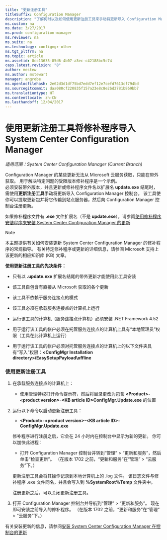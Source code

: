 ```yaml
---
title: "更新注册工具"
titleSuffix: Configuration Manager
description: "了解何时以及如何使用更新注册工具来手动将更新导入 Configuration Manager 控制台。"
ms.custom: na
ms.date: 3/27/2017
ms.prod: configuration-manager
ms.reviewer: na
ms.suite: na
ms.technology: configmgr-other
ms.tgt_pltfrm: na
ms.topic: article
ms.assetid: 8cc13635-85d6-4b07-a3ec-c42188bc5c74
caps.latest.revision: "8"
author: mestew
ms.author: mstewart
manager: angrobe
ms.openlocfilehash: 2e62d3d1df75bd7edd7ef12e7cefd7613cf794bd
ms.sourcegitcommit: daa080cf220835f157a23e8c8e2bd2781b869bb7
ms.translationtype: HT
ms.contentlocale: zh-CN
ms.lasthandoff: 12/04/2017
---
```

# <a name="use-the-update-registration-tool-to-import-hotfixes-to-system-center-configuration-manager"></a>使用更新注册工具将修补程序导入 System Center Configuration Manager

*适用范围：System Center Configuration Manager (Current Branch)*

Configuration Manager 的某些更新无法从 Microsoft 云服务获取，只能在带外获取。 用于解决特定问题的受限版本修补程序是一个示例。   
必须安装带外版本，并且更新或修补程序文件名以扩展名 **update.exe** 结尾时，需使用**更新注册工具**手动将更新导入 Configuration Manager 控制台。 该工具使你可以提取更新包并将它传输到站点服务器，然后向 Configuration Manager 控制台注册更新。  

 如果修补程序文件有 **.exe** 文件扩展名（不是 **update.exe**），请参阅[使用修补程序安装程序来安装 System Center Configuration Manager 的更新](../../../core/servers/manage/use-the-hotfix-installer-to-install-updates.md)  

> [!NOTE]  
>  本主题提供有关如何安装更新 System Center Configuration Manager 的修补程序的常规指导。 有关特定修补程序或更新的详细信息，请参阅 Microsoft 支持上该更新的相应知识库 (KB) 文章。  

 **使用更新注册工具的先决条件：**  

-   只有以 **.update.exe** 扩展名结尾的带外更新才能使用此工具安装  

-   该工具自包含有直接从 Microsoft 获取的各个更新  

-   该工具不依赖于服务连接点的模式  

-   该工具必须在承载服务连接点的计算机上运行  

-   运行该工具的计算机（服务连接点计算机）必须安装 .NET Framework 4.52  

-   用于运行该工具的帐户必须在托管服务连接点的计算机上具有“本地管理员”权限（工具在此计算机上运行）  

-   用于运行该工具的帐户必须对托管服务连接点的计算机上的以下文件夹具有“写入”权限：**&lt;ConfigMgr Installation directory\>\EasySetupPayload\offline**  

### <a name="to-use-the-update-registration-tool"></a>使用更新注册工具  

1.  在承载服务连接点的计算机上：  

    -   使用管理特权打开命令提示符，然后将目录更改为包含 **&lt;Product\>-&lt;product version\>-&lt;KB article ID\>ConfigMgr.Update.exe** 的位置  

2.  运行以下命令以启动更新注册工具：  

    -   **&lt;Product\>-&lt;product version\>-&lt;KB article ID\>-ConfigMgr.Update.exe**  

    修补程序进行注册之后，它会在 24 小时内在控制台中显示为新的更新。  你可以加快此进程：

    - 打开 Configuration Manager 控制台并转到“管理” > “更新和服务”，然后单击“检查更新”。 （在版本 1702 之前，“更新和服务”在“管理” > “云服务”下。） 

    更新注册工具会将其操作记录到本地计算机上的 .log 文件。 该日志文件与修补程序 .exe 文件同名，并且会写入到 **%SystemRoot%Temp** 文件夹中。  

     注册更新之后，可以关闭更新注册工具。  

3.  打开 Configuration Manager 控制台并导航到“管理” > “更新和服务”。 现在即可安装之前导入的修补程序。 （在版本 1702 之前，“更新和服务”在“管理” > “云服务”下。）

 有关安装更新的信息，请参阅[安装 System Center Configuration Manager 在控制台的更新](../../../core/servers/manage/install-in-console-updates.md)  
